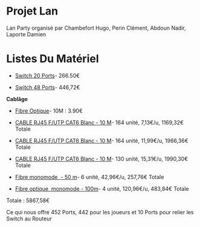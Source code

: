 # Projet Lan

Lan Party organisé par Chambefort Hugo, Perin Clément, Abdoun Nadir, Laporte Damien

# Listes Du Matériel


* [Switch 20 Ports](https://www.amazon.fr/Cisco-SRW2016-K9-EU-300-20-Switch-Gigabit/dp/B0043TVQTI/ref=sr_1_1?ie=UTF8&qid=1513591620&sr=8-1&keywords=switch+cisco+20+port)- 266.50€

* [Switch 48 Ports](https://www.amazon.fr/Cisco-SLM2048T-EU-Smart-Switch-Gigabit/dp/B004GQL3XW/ref=sr_1_1?ie=UTF8&qid=1513590098&sr=8-1&keywords=switch+48+port)- 446,72€ 

**Cablâge**

* [Fibre Optique](https://www.google.fr/aclk?sa=l&ai=DChcSEwi43fulw5PYAhWpvO0KHW1OAlYYABACGgJkZw&sig=AOD64_1tZVWBRJEk2rHGAmGnHhz3baMvdA&ctype=5&q=&ved=0ahUKEwivoPmlw5PYAhUBZ1AKHTN_DSEQ2CkIwwIwAA&adurl=)- 10M : 3.90€

* [CABLE RJ45 F/UTP CAT6 Blanc - 10 M](https://www.maison-du-cable.com/Prix/Cordon-patch-RJ45-ftp-CAT6-9179.html?gclid=CjwKCAiAjuPRBRBxEiwAeQ2QPoOWmAJZWPYzhn8F3W5aN5Wz9I9KTK2VmEwZMo5zAglGSUKqWM-OyxoCCvcQAvD_BwE)- 164 unité, 7,13€/u, 1169,32€ Totale

* [CABLE RJ45 F/UTP CAT6 Blanc - 10 M](https://www.maison-du-cable.com/Prix/CORDON-PATCH-RJ45-UTP-CAT6-6779.html?gclid=CjwKCAiAjuPRBRBxEiwAeQ2QPiuDZBcK9SEsp_WdpZKeLZdoxepf4xt3yhCFOxrwea1YLf2zohX7ChoC2X4QAvD_BwE)- 164 unité, 11,99€/u, 1966,36€ Totale

* [CABLE RJ45 F/UTP CAT6 Blanc - 10 M](https://www.maison-du-cable.com/Prix/Cordon-patch-RJ45-ftp-CAT6-9182.html?gclid=CjwKCAiAjuPRBRBxEiwAeQ2QPuQEqnubgrRxtE5EI4EKAmaMGeeB7_IvgygIkKMijjNwA7JLC3GG8xoCJvkQAvD_BwE)- 130 unité, 15,31€/u, 1990,30€ Totale

* [Fibre monomode  - 50 m](https://www.maison-du-cable.com/Prix/Cordon-patch-RJ45-ftp-CAT6-9182.html?gclid=CjwKCAiAjuPRBRBxEiwAeQ2QPuQEqnubgrRxtE5EI4EKAmaMGeeB7_IvgygIkKMijjNwA7JLC3GG8xoCJvkQAvD_BwE)- 6 unité, 42,96€/u, 257,76€ Totale

* [Fibre optique  monomode - 100m](https://www.maison-du-cable.com/Prix/Cordon-patch-RJ45-ftp-CAT6-9182.html?gclid=CjwKCAiAjuPRBRBxEiwAeQ2QPuQEqnubgrRxtE5EI4EKAmaMGeeB7_IvgygIkKMijjNwA7JLC3GG8xoCJvkQAvD_BwE)- 4 unité, 120,96€/u, 483,84€ Totale


Totale : 5867,58€


Ce qui nous offre 452 Ports, 442 pour les joueurs et 10 Ports pour relier les Switch au Routeur


